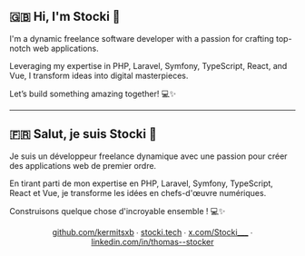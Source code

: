 

## 🇬🇧 Hi, I'm Stocki 👋

I'm a dynamic freelance software developer with a passion for crafting top-notch web applications. 

Leveraging my expertise in PHP, Laravel, Symfony, TypeScript, React, and Vue, I transform ideas into digital masterpieces. 

Let’s build something amazing together! 💻✨

<hr>

## 🇫🇷 Salut, je suis Stocki 👋

Je suis un développeur freelance dynamique avec une passion pour créer des applications web de premier ordre.

En tirant parti de mon expertise en PHP, Laravel, Symfony, TypeScript, React et Vue, je transforme les idées en chefs-d'œuvre numériques.

Construisons quelque chose d'incroyable ensemble ! 💻✨


<p align="center">
  <a href="https://github.com/kermitsxb">github.com/kermitsxb</a> ∙ <a href="http://stocki.tech">stocki.tech</a> ∙ <a href="https://x.com/Stocki___">x.com/Stocki___</a> ∙ <a href="https://www.linkedin.com/in/thomas--stocker/">linkedin.com/in/thomas--stocker</a>
</p>
<!--
**kermitsxb/kermitsxb** is a ✨ _special_ ✨ repository because its `README.md` (this file) appears on your GitHub profile.

Here are some ideas to get you started:

- 🔭 I’m currently working on ...
- 🌱 I’m currently learning ...
- 👯 I’m looking to collaborate on ...
- 🤔 I’m looking for help with ...
- 💬 Ask me about ...
- 📫 How to reach me: ...
- 😄 Pronouns: ...
- ⚡ Fun fact: ...
-->
